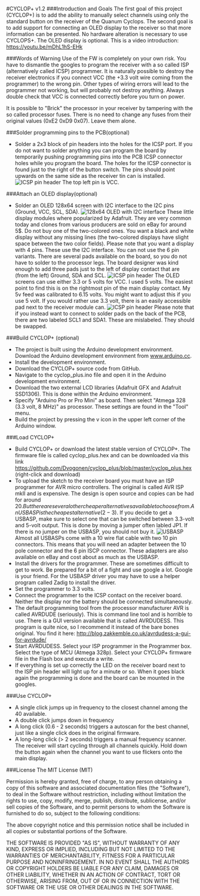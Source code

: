 #CYCLOP+ v1.2
###Introduction and Goals
The first goal of this project (CYCLOP+) is to add the ability to manually select channels using only the standard button on the receiver of the Quanum Cyclops.
The second goal is to add support for connecting an OLED display to the receiver so that more information can be presented.
No hardware alteration is necessary to use CYCLOPS+. The OLED display is optional.
This is a video introduction:
https://youtu.be/mDhL1hS-EHk

###Words of Warning
Use of the FW is completely on your own risk.
You have to dismantle the googles to program the receiver with a so called ISP (alternatively called ICSP) programmer.
It is naturally possible to destroy the receiver electronics if you connect VCC (the +3.3 volt wire coming from the programmer) to the wrong pin.
Other types of wiring errors will lead to the programmer not working, but will probably not destroy anything.
Always double check that VCC is connected correctly before you turn on power.

It is possible to "Brick" the processor in your receiver by tampering with the so called processor fuses. There is no need to change any fuses from their original values (0xE2 0xD9 0x07). Leave them alone.

###Solder programming pins to the PCB(optional)
- Solder a 2x3 block of pin headers into the holes for the ICSP port.
If you do not want to solder anything you can program the board by temporarily pushing programming pins into the PCB ICSP connector holes while you program the board.
The holes for the ICSP connector is found just to the right of the button switch.
The pins should point upwards on the same side as the receiver tin can is installed.
![ICSP pin header](/images/pcb_icsp.jpg)
The top left pin is VCC. 
 
###Attach an OLED display(optional)
- Solder an OLED 128x64 screen with I2C interface to the I2C pins (Ground, VCC, SCL, SDA). 
![128x64 OLED with I2C interface](/images/oled.jpg)
These little display modules where popularized by Adafruit. They are very common today and clones from various producers are sold on eBay for around 5$.
Do not buy one of the two-colored ones. 
You want a black and white display without any missing lines (the two-colored displays have slight space between the two color fields).
Please note that you want a display with 4 pins. These use the I2C interface. You can not use the 6 pin variants.
There are several pads available on the board, so you do not have to solder to the processor legs.
The board designer was kind enough to add three pads just to the left of display contact that are (from the left) Ground, SDA and SCL.
![ICSP pin header](/images/pcb_5v_display.jpg)
The OLED screens can use either 3.3 or 5 volts for VCC. I used 5 volts.
The easiest point to find this is on the rightmost pin of the main display contact.
My 5v feed was calibrated to 6.15 volts. You might want to adjust this if you use 5 volt.
If you would rather use 3.3 volt, there is an easily accessible pad next to the receiver module can.
![ICSP pin header](/images/pcb_33v_display.jpg)
Please note that if you instead want to connect to solder pads on the back of the PCB, there are two labeled SCL1 and SDA1. These are mislabeled. They should be swapped. 

###Build CYCLOP+ (optional)
- The project is built using the Arduino development environment. Download the Arduino development environment from www.arduino.cc.
- Install the development environment.
- Download the CYCLOP+ source code from GitHub.
- Navigate to the cyclop_plus.ino file and open it in the Arduino development environment.
- Download the two external LCD libraries (Adafruit GFX and Adafruit SSD1306). This is done within the Arduino environment. 
- Specify "Arduino Pro or Pro Mini" as board. Then select "Atmega 328 (3.3 volt, 8 MHz)" as processor. These settings are found in the "Tool" menu.
- Build the project by pressing the v icon in the upper left corner of the Arduino window.

###Load CYCLOP+
- Build CYCLOP+ or download the latest stable version of CYCLOP+.
The firmware file is called cyclop_plus.hex and can be downloaded via this link https://github.com/Dvogonen/cyclop_plus/blob/master/cyclop_plus.hex (right-click and download)
- To upload the sketch to the receiver board you must have an ISP programmer for AVR micro controllers.
The original is called AVR ISP mkII and is expensive.
The design is open source and copies can be had for around 20$.
But there are several other cheaper alternatives available to choose from.
An USBASP is the cheapest alternative (2-3$).
If you decide to get a USBASP, make sure to select one that can be switched between 3.3-volt and 5-volt output.
This is done by moving a jumper often labled JP1. If there is no jumper on the USBASP, you should not buy it.
![USBASP](/images/usbasp_and_adapter.jpg)
Almost all USBASPs come with a 10 wire flat cable with two 10 pin connectors.
This means that you will need an adapter between the 10 pole connector and the 6 pin ISCP connector.
These adapters are also available on eBay and cost about as much as the USBASP.
- Install the drivers for the programmer.
These are sometimes difficult to get to work.
Be prepared for a bit of a fight and use google a lot.
Google is your friend.
For the USBASP driver you may have to use a helper program called Zadig to install the driver.
- Set the programmer to 3.3 volts.
- Connect the programmer to the ICSP contact on the receiver board. Neither the display nor the battery should be connected simultaneously.
- The default programming tool from the processor manufacturer AVR is called AVRDUDE (seriously).
This is command line tool and is horrible to use.
There is a GUI version available that is called AVRDUDESS. This program is quite nice, so I recommend it instead of the bare bones original.
You find it here: http://blog.zakkemble.co.uk/avrdudess-a-gui-for-avrdude/
- Start AVRDUDESS.
Select your ISP programmer in the Programmer box.
Select the type of MCU (Atmega 328p).
Select your CYCLOP+ firmware file in the Flash box and execute a write.
- If everything is set up correctly the LED on the receiver board next to the ISP pin header will light up for a minute or so.
When it goes black again the programming is done and the board can be mounted in the googles.

###Use CYCLOP+
- A single click jumps up in frequency to the closest channel among the 40 available.
- A double click jumps down in frequency
- A long click (0.6 - 2 seconds) triggers a autoscan for the best channel, just like a single click does in the original firmware.
- A long-long click (> 2 seconds) triggers a manual frequency scanner. The receiver will start cycling through all channels quickly. Hold down the button again when the channel you want to use flickers onto the main display.

###License
The MIT License (MIT)

Permission is hereby granted, free of charge, to any person obtaining a copy
of this software and associated documentation files (the "Software"), to deal
in the Software without restriction, including without limitation the rights
to use, copy, modify, merge, publish, distribute, sublicense, and/or sell
copies of the Software, and to permit persons to whom the Software is
furnished to do so, subject to the following conditions:

The above copyright notice and this permission notice shall be included in all
copies or substantial portions of the Software.

THE SOFTWARE IS PROVIDED "AS IS", WITHOUT WARRANTY OF ANY KIND, EXPRESS OR
IMPLIED, INCLUDING BUT NOT LIMITED TO THE WARRANTIES OF MERCHANTABILITY,
FITNESS FOR A PARTICULAR PURPOSE AND NONINFRINGEMENT. IN NO EVENT SHALL THE
AUTHORS OR COPYRIGHT HOLDERS BE LIABLE FOR ANY CLAIM, DAMAGES OR OTHER
LIABILITY, WHETHER IN AN ACTION OF CONTRACT, TORT OR OTHERWISE, ARISING FROM,
OUT OF OR IN CONNECTION WITH THE SOFTWARE OR THE USE OR OTHER DEALINGS IN THE
SOFTWARE.
